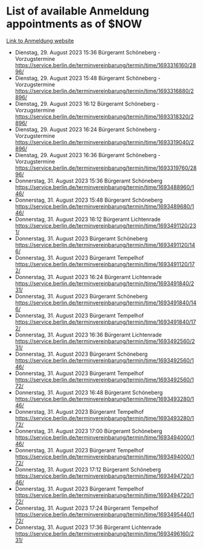 # List of available Anmeldung appointments as of $NOW
[Link to Anmeldung website](https://service.berlin.de/terminvereinbarung/termin/tag.php?termin=1&anliegen[]=120686&dienstleisterlist=122210,122217,327316,122219,327312,122227,327314,122231,327346,122243,327348,122254,122252,329742,122260,329745,122262,329748,122271,327278,122273,327274,122277,327276,330436,122280,327294,122282,327290,122284,327292,122291,327270,122285,327266,122286,327264,122296,327268,150230,329760,122297,327286,122294,327284,122312,329763,122314,329775,122304,327330,122311,327334,122309,327332,317869,122281,327352,122279,329772,122283,122276,327324,122274,327326,122267,329766,122246,327318,122251,327320,122257,327322,122208,327298,122226,327300&herkunft=http%3A%2F%2Fservice.berlin.de%2Fdienstleistung%2F120686%2F)
- Dienstag, 29. August 2023 15:36 Bürgeramt Schöneberg - Vorzugstermine https://service.berlin.de/terminvereinbarung/termin/time/1693316160/2896/
- Dienstag, 29. August 2023 15:48 Bürgeramt Schöneberg - Vorzugstermine https://service.berlin.de/terminvereinbarung/termin/time/1693316880/2896/
- Dienstag, 29. August 2023 16:12 Bürgeramt Schöneberg - Vorzugstermine https://service.berlin.de/terminvereinbarung/termin/time/1693318320/2896/
- Dienstag, 29. August 2023 16:24 Bürgeramt Schöneberg - Vorzugstermine https://service.berlin.de/terminvereinbarung/termin/time/1693319040/2896/
- Dienstag, 29. August 2023 16:36 Bürgeramt Schöneberg - Vorzugstermine https://service.berlin.de/terminvereinbarung/termin/time/1693319760/2896/
- Donnerstag, 31. August 2023 15:36 Bürgeramt Schöneberg https://service.berlin.de/terminvereinbarung/termin/time/1693488960/146/
- Donnerstag, 31. August 2023 15:48 Bürgeramt Schöneberg https://service.berlin.de/terminvereinbarung/termin/time/1693489680/146/
- Donnerstag, 31. August 2023 16:12 Bürgeramt Lichtenrade https://service.berlin.de/terminvereinbarung/termin/time/1693491120/231/
- Donnerstag, 31. August 2023  Bürgeramt Schöneberg https://service.berlin.de/terminvereinbarung/termin/time/1693491120/146/
- Donnerstag, 31. August 2023  Bürgeramt Tempelhof https://service.berlin.de/terminvereinbarung/termin/time/1693491120/172/
- Donnerstag, 31. August 2023 16:24 Bürgeramt Lichtenrade https://service.berlin.de/terminvereinbarung/termin/time/1693491840/231/
- Donnerstag, 31. August 2023  Bürgeramt Schöneberg https://service.berlin.de/terminvereinbarung/termin/time/1693491840/146/
- Donnerstag, 31. August 2023  Bürgeramt Tempelhof https://service.berlin.de/terminvereinbarung/termin/time/1693491840/172/
- Donnerstag, 31. August 2023 16:36 Bürgeramt Lichtenrade https://service.berlin.de/terminvereinbarung/termin/time/1693492560/231/
- Donnerstag, 31. August 2023  Bürgeramt Schöneberg https://service.berlin.de/terminvereinbarung/termin/time/1693492560/146/
- Donnerstag, 31. August 2023  Bürgeramt Tempelhof https://service.berlin.de/terminvereinbarung/termin/time/1693492560/172/
- Donnerstag, 31. August 2023 16:48 Bürgeramt Schöneberg https://service.berlin.de/terminvereinbarung/termin/time/1693493280/146/
- Donnerstag, 31. August 2023  Bürgeramt Tempelhof https://service.berlin.de/terminvereinbarung/termin/time/1693493280/172/
- Donnerstag, 31. August 2023 17:00 Bürgeramt Schöneberg https://service.berlin.de/terminvereinbarung/termin/time/1693494000/146/
- Donnerstag, 31. August 2023  Bürgeramt Tempelhof https://service.berlin.de/terminvereinbarung/termin/time/1693494000/172/
- Donnerstag, 31. August 2023 17:12 Bürgeramt Schöneberg https://service.berlin.de/terminvereinbarung/termin/time/1693494720/146/
- Donnerstag, 31. August 2023  Bürgeramt Tempelhof https://service.berlin.de/terminvereinbarung/termin/time/1693494720/172/
- Donnerstag, 31. August 2023 17:24 Bürgeramt Tempelhof https://service.berlin.de/terminvereinbarung/termin/time/1693495440/172/
- Donnerstag, 31. August 2023 17:36 Bürgeramt Lichtenrade https://service.berlin.de/terminvereinbarung/termin/time/1693496160/231/
